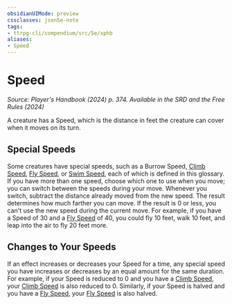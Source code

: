 ```yaml
---
obsidianUIMode: preview
cssclasses: json5e-note
tags:
- ttrpg-cli/compendium/src/5e/xphb
aliases:
- Speed
---
```

# Speed
*Source: Player's Handbook (2024) p. 374. Available in the <span title='Systems Reference Document (5.2)'>SRD</span> and the Free Rules (2024)* 

A creature has a Speed, which is the distance in feet the creature can cover when it moves on its turn.

## Special Speeds

Some creatures have special speeds, such as a Burrow Speed, [Climb Speed](Інструменти%20ДМ/CLI/rules/variant-rules/climb-speed-xphb.md), [Fly Speed](Інструменти%20ДМ/CLI/rules/variant-rules/fly-speed-xphb.md), or [Swim Speed](Інструменти%20ДМ/CLI/rules/variant-rules/swim-speed-xphb.md), each of which is defined in this glossary. If you have more than one speed, choose which one to use when you move; you can switch between the speeds during your move. Whenever you switch, subtract the distance already moved from the new speed. The result determines how much farther you can move. If the result is 0 or less, you can't use the new speed during the current move. For example, if you have a Speed of 30 and a [Fly Speed](Інструменти%20ДМ/CLI/rules/variant-rules/fly-speed-xphb.md) of 40, you could fly 10 feet, walk 10 feet, and leap into the air to fly 20 feet more.

## Changes to Your Speeds

If an effect increases or decreases your Speed for a time, any special speed you have increases or decreases by an equal amount for the same duration. For example, if your Speed is reduced to 0 and you have a [Climb Speed](Інструменти%20ДМ/CLI/rules/variant-rules/climb-speed-xphb.md), your [Climb Speed](Інструменти%20ДМ/CLI/rules/variant-rules/climb-speed-xphb.md) is also reduced to 0. Similarly, if your Speed is halved and you have a [Fly Speed](Інструменти%20ДМ/CLI/rules/variant-rules/fly-speed-xphb.md), your [Fly Speed](Інструменти%20ДМ/CLI/rules/variant-rules/fly-speed-xphb.md) is also halved.